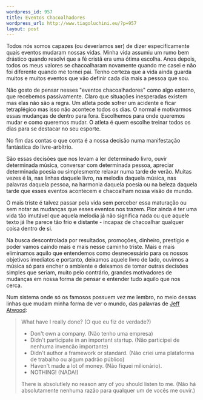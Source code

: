 ```yaml
--- 
wordpress_id: 957
title: Eventos Chacoalhadores
wordpress_url: http://www.tiagoluchini.eu/?p=957
layout: post
---
```

Todos nós somos capazes (ou deveríamos ser) de dizer especificamente quais eventos mudaram nossas vidas. Minha vida assumiu um rumo bem drástico quando resolvi que a fé cristã era uma ótima escolha. Anos depois, todos os meus valores se chacoalharam novamente quando me casei e não foi diferente quando me tornei pai. Tenho certeza que a vida ainda guarda muitos e muitos eventos que vão definir cada dia mais a pessoa que sou.

Não gosto de pensar nesses "eventos chacoalhadores" como algo externo, que recebemos passivamente. Claro que situações inesperadas existem mas elas não são a regra. Um atleta pode sofrer um acidente e ficar tetraplégico mas isso não acontece todos os dias. O normal é motivarmos essas mudanças de dentro para fora. Escolhemos para onde queremos mudar e como queremos mudar. O atleta é quem escolhe treinar todos os dias para se destacar no seu esporte.

No fim das contas o que conta é a nossa decisão numa manifestação fantástica do livre-arbítrio.

São essas decisões que nos levam a ler determinado livro, ouvir determinada música, conversar com determinada pessoa, apreciar determinada poesia ou simplesmente relaxar numa tarde de verão. Muitas vezes é lá, nas linhas daquele livro, na melodia daquela música, nas palavras daquela pessoa, na harmonia daquela poesia ou na beleza daquela tarde que esses eventos acontecem e chacoalham nossa visão de mundo.

O mais triste é talvez passar pela vida sem perceber essa maturação ou sem notar as mudanças que esses eventos nos trazem. Pior ainda é ter uma vida tão imutável que aquela melodia já não significa nada ou que aquele texto já lhe parece tão frio e distante - incapaz de chacoalhar qualquer coisa dentro de si.

Na busca descontrolada por resultados, promoções, dinheiro, prestígio e poder vamos caindo mais e mais nesse caminho triste. Mais e mais eliminamos aquilo que entendemos como desnecessário para os nossos objetivos imediatos e portanto, deixamos aquele livro de lado, ouvimos a música só para encher o ambiente e deixamos de tomar outras decisões simples que seriam, muito pelo contrário, grandes motivadores de mudanças em nossa forma de pensar e entender tudo aquilo que nos cerca.

Num sistema onde só os famosos possuem vez me lembro, no meio dessas linhas que mudam minha forma de ver o mundo, das palavras de <span class="description"><a href="http://www.codinghorror.com/blog/" target="_blank">Jeff Atwood</a>:</span>
<blockquote>What have I really done? (O que eu fiz de verdade?)
<ul>
	<li>Don't own a company. (Não tenho uma empresa)</li>
	<li>Didn't participate in an important startup. (Não participei de nenhuma invencão importante)</li>
	<li>Didn't author a framework or standard. (Não criei uma plataforma de trabalho ou algum padrão público)</li>
	<li>Haven't made a lot of money. (Não fiquei milionário).</li>
	<li>NOTHING! (NADA!)</li>
</ul>
There is absolutlely no reason any of you should listen to me. (Não há absolutamente nenhuma razão para qualquer um de vocês me ouvir.)</blockquote>
